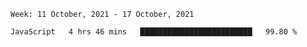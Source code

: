 <!--START_SECTION:waka-->
```text
Week: 11 October, 2021 - 17 October, 2021

JavaScript   4 hrs 46 mins   █████████████████████████   99.80 % 
```
<!--END_SECTION:waka-->
